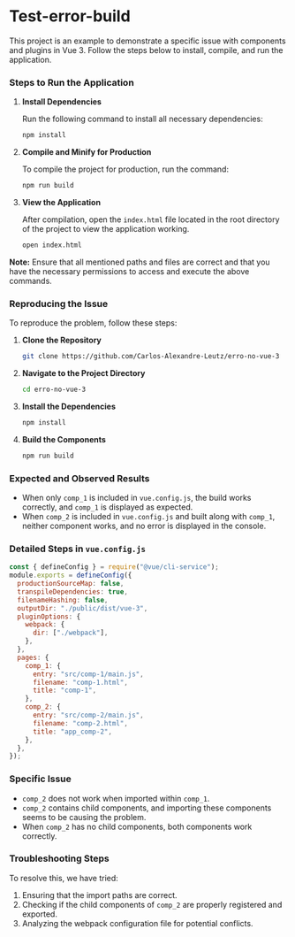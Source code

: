 # Test-error-build

This project is an example to demonstrate a specific issue with components and plugins in Vue 3. Follow the steps below to install, compile, and run the application.

### Steps to Run the Application

1. **Install Dependencies**

   Run the following command to install all necessary dependencies:

   ```sh
   npm install
   ```

2. **Compile and Minify for Production**

   To compile the project for production, run the command:

   ```sh
   npm run build
   ```

3. **View the Application**

   After compilation, open the `index.html` file located in the root directory of the project to view the application working.

   ```sh
   open index.html
   ```

**Note:** Ensure that all mentioned paths and files are correct and that you have the necessary permissions to access and execute the above commands.

### Reproducing the Issue

To reproduce the problem, follow these steps:

1. **Clone the Repository**

   ```sh
   git clone https://github.com/Carlos-Alexandre-Leutz/erro-no-vue-3
   ```

2. **Navigate to the Project Directory**

   ```sh
   cd erro-no-vue-3
   ```

3. **Install the Dependencies**

   ```sh
   npm install
   ```

4. **Build the Components**

   ```sh
   npm run build
   ```

### Expected and Observed Results

- When only `comp_1` is included in `vue.config.js`, the build works correctly, and `comp_1` is displayed as expected.
- When `comp_2` is included in `vue.config.js` and built along with `comp_1`, neither component works, and no error is displayed in the console.

### Detailed Steps in `vue.config.js`

```javascript
const { defineConfig } = require("@vue/cli-service");
module.exports = defineConfig({
  productionSourceMap: false,
  transpileDependencies: true,
  filenameHashing: false,
  outputDir: "./public/dist/vue-3",
  pluginOptions: {
    webpack: {
      dir: ["./webpack"],
    },
  },
  pages: {
    comp_1: {
      entry: "src/comp-1/main.js",
      filename: "comp-1.html",
      title: "comp-1",
    },
    comp_2: {
      entry: "src/comp-2/main.js",
      filename: "comp-2.html",
      title: "app_comp-2",
    },
  },
});
```

### Specific Issue

- `comp_2` does not work when imported within `comp_1`.
- `comp_2` contains child components, and importing these components seems to be causing the problem.
- When `comp_2` has no child components, both components work correctly.

### Troubleshooting Steps

To resolve this, we have tried:

1. Ensuring that the import paths are correct.
2. Checking if the child components of `comp_2` are properly registered and exported.
3. Analyzing the webpack configuration file for potential conflicts.
